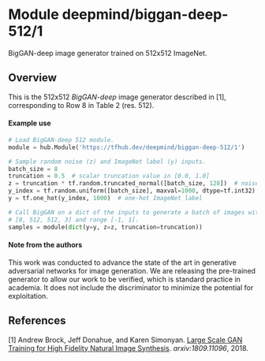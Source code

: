 # Module deepmind/biggan-deep-512/1

BigGAN-deep image generator trained on 512x512 ImageNet.

<!-- dataset: imagenet-ilsvrc-2012-cls -->
<!-- asset-path: legacy -->
<!-- task: image-generator -->
<!-- network-architecture: biggan-deep -->
<!-- fine-tunable: false -->
<!-- format: hub -->
<!-- colab: https://colab.research.google.com/github/tensorflow/docs/blob/master/site/en/hub/tutorials/biggan_generation_with_tf_hub.ipynb -->

## Overview

This is the 512x512 *BigGAN-deep* image generator described in [1],
corresponding to Row 8 in Table 2 (res. 512).

#### Example use

```python
# Load BigGAN-deep 512 module.
module = hub.Module('https://tfhub.dev/deepmind/biggan-deep-512/1')

# Sample random noise (z) and ImageNet label (y) inputs.
batch_size = 8
truncation = 0.5  # scalar truncation value in [0.0, 1.0]
z = truncation * tf.random.truncated_normal([batch_size, 128])  # noise sample
y_index = tf.random.uniform([batch_size], maxval=1000, dtype=tf.int32)
y = tf.one_hot(y_index, 1000)  # one-hot ImageNet label

# Call BigGAN on a dict of the inputs to generate a batch of images with shape
# [8, 512, 512, 3] and range [-1, 1].
samples = module(dict(y=y, z=z, truncation=truncation))
```

#### Note from the authors

This work was conducted to advance the state of the art in generative
adversarial networks for image generation. We are releasing the pre-trained
generator to allow our work to be verified, which is standard practice in
academia. It does not include the discriminator to minimize the potential for
exploitation.

## References

[1] Andrew Brock, Jeff Donahue, and Karen Simonyan.
[Large Scale GAN Training for High Fidelity Natural Image Synthesis](https://arxiv.org/abs/1809.11096).
*arxiv:1809.11096*, 2018.
